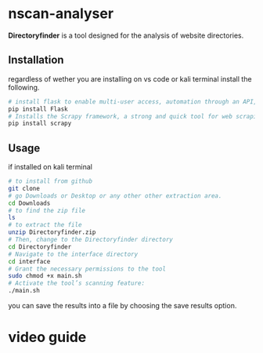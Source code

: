# nscan-analyser

**Directoryfinder** is a tool designed for the analysis of website directories.

## Installation
regardless of wether you are installing on vs code or kali terminal install the following.
```bash
# install flask to enable multi-user access, automation through an API, and real-time modifications.
pip install Flask 
# Installs the Scrapy framework, a strong and quick tool for web scraping and crawling.
pip install scrapy
```
## Usage
if installed on kali terminal
```bash
# to install from github
git clone 
# go Downloads or Desktop or any other other extraction area.
cd Downloads
# to find the zip file
ls
# to extract the file
unzip Directoryfinder.zip
# Then, change to the Directoryfinder directory
cd Directoryfinder
# Navigate to the interface directory
cd interface
# Grant the necessary permissions to the tool 
sudo chmod +x main.sh 
# Activate the tool’s scanning feature: 
./main.sh
```
you can save the results into a file by choosing the save results option.
# video guide

